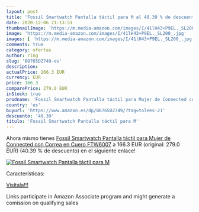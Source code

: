 ```yaml
---
layout: post
title: 'Fossil Smartwatch Pantalla táctil para M al 40.39 % de descuento'
date: 2020-12-06 21:13:51
thumbnailImage: 'https://m.media-amazon.com/images/I/41lH43+P9EL._SL200_.jpg'
image: 'https://m.media-amazon.com/images/I/41lH43+P9EL._SL200_.jpg'
images: [ 'https://m.media-amazon.com/images/I/41lH43+P9EL._SL200_.jpg' ]
comments: true
category: ofertas
author: ring
slug: 'B0765DZ749-es'
description:
actualPrice: 166.3 EUR
currency: EUR
price: 166.3
comparePrice: 279.0 EUR
inStock: true
prodname: 'Fossil Smartwatch Pantalla táctil para Mujer de Connected con Correa en Cuero FTW6007'
country: 'es'
buyurl: 'https://www.amazon.es/dp/B0765DZ749/?tag=tolees-21'
descuento: '40.39'
titulo: 'Fossil Smartwatch Pantalla táctil para M'
---
```


Ahora mismo tienes [Fossil Smartwatch Pantalla táctil para Mujer de Connected con Correa en Cuero FTW6007](https://www.amazon.es/dp/B0765DZ749/?tag=tolees-21) a 166.3 EUR (original: 279.0 EUR) (40.39 %  de descuento) en el siguiente enlace!

[![Fossil Smartwatch Pantalla táctil para M](https://m.media-amazon.com/images/I/41lH43+P9EL._SL200_.jpg)](https://www.amazon.es/dp/B0765DZ749/?tag=tolees-21)

Características:


[Visítala!!!](https://www.amazon.es/dp/B0765DZ749/?tag=tolees-21)

Links participate in Amazon Associate program and might generate a comission on qualifying sales
